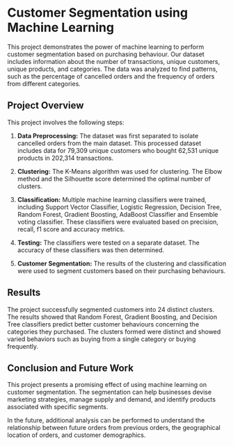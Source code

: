 # Customer Segmentation using Machine Learning 

This project demonstrates the power of machine learning to perform customer segmentation based on purchasing behaviour. Our dataset includes information about the number of transactions, unique customers, unique products, and categories. The data was analyzed to find patterns, such as the percentage of cancelled orders and the frequency of orders from different categories.

## Project Overview 

This project involves the following steps:

1. **Data Preprocessing:** The dataset was first separated to isolate cancelled orders from the main dataset. This processed dataset includes data for 79,309 unique customers who bought 62,531 unique products in 202,314 transactions.

2. **Clustering:** The K-Means algorithm was used for clustering. The Elbow method and the Silhouette score determined the optimal number of clusters.

3. **Classification:** Multiple machine learning classifiers were trained, including Support Vector Classifier, Logistic Regression, Decision Tree, Random Forest, Gradient Boosting, AdaBoost Classifier and Ensemble voting classifier. These classifiers were evaluated based on precision, recall, f1 score and accuracy metrics.

4. **Testing:** The classifiers were tested on a separate dataset. The accuracy of these classifiers was then determined.

5. **Customer Segmentation:** The results of the clustering and classification were used to segment customers based on their purchasing behaviours.

## Results

The project successfully segmented customers into 24 distinct clusters. The results showed that Random Forest, Gradient Boosting, and Decision Tree classifiers predict better customer behaviours concerning the categories they purchased. The clusters formed were distinct and showed varied behaviors such as buying from a single category or buying frequently.

## Conclusion and Future Work

This project presents a promising effect of using machine learning on customer segmentation. The segmentation can help businesses devise marketing strategies, manage supply and demand, and identify products associated with specific segments. 

In the future, additional analysis can be performed to understand the relationship between future orders from previous orders, the geographical location of orders, and customer demographics.

